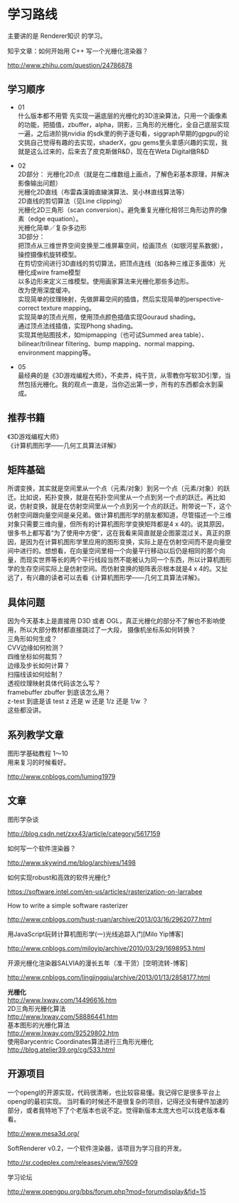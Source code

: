 # 学习路线

主要讲的是 Renderer知识 的学习。

知乎文章：如何开始用 C++ 写一个光栅化渲染器？
>
http://www.zhihu.com/question/24786878

## 学习顺序

 - 01    
什么版本都不用管 先实现一遍底层的光栅化的3D渲染算法，只用一个画像素的功能，把插值，zbuffer，alpha，阴影，三角形的光栅化，全自己底层实现一遍，之后进阶挑nvidia 的sdk里的例子逐句看，siggraph早期的gpgpu的论文挑自己觉得有趣的去实现，shaderX，gpu gems里头拿感兴趣的实现，我就是这么过来的，后来去了皮克斯做R&D，现在在Weta Digital做R&D

 - 02   
2D部分：
光栅化2D点（就是在二维数组上画点，了解色彩基本原理，并解决影像输出问题）  
光栅化2D直线（布雷森漢姆直線演算法、吴小林直线算法等）  
2D直线的剪切算法（见Line clipping）  
光栅化2D三角形（scan conversion）。避免重复光栅化相邻三角形边界的像素（edge equation）。  
光栅化简单／复杂多边形  
3D部分：  
把顶点从三维世界空间变换至二维屏幕空间，绘画顶点（如银河星系数据），操控摄像机旋转模型。  
在剪切空间进行3D直线的剪切算法，把顶点连线（如各种三维正多面体）光栅化成wire frame模型  
以多边形来定义三维模型。使用画家算法来光栅化那些多边形。  
改为使用深度缓冲。  
实现简单的纹理映射，先做屏幕空间的插值，然后实现简单的perspective-correct texture mapping。  
实现简单的顶点光照，使用顶点颜色插值实现Gouraud shading。  
通过顶点法线插值，实现Phong shading。   
实现其他贴图技术，如mipmapping（也可试Summed area table）、bilinear/trilinear filtering、bump mapping、normal mapping、environment mapping等。  


 - 05  
最经典的是《3D游戏编程大师》，不卖弄，纯干货，从零教你写软3D引擎，当然包括光栅化。我的观点一直是，当你迈出第一步，所有的东西都会水到渠成。

## 推荐书籍

《3D游戏编程大师》  
《计算机图形学——几何工具算法详解》

## 矩阵基础

所谓变换，其实就是空间里从一个点（元素/对象）到另一个点（元素/对象）的跃迁。比如说，拓扑变换，就是在拓扑空间里从一个点到另一个点的跃迁。再比如说，仿射变换，就是在仿射空间里从一个点到另一个点的跃迁。附带说一下，这个仿射空间跟向量空间是亲兄弟。做计算机图形学的朋友都知道，尽管描述一个三维对象只需要三维向量，但所有的计算机图形学变换矩阵都是4 x 4的。说其原因，很多书上都写着“为了使用中方便”，这在我看来简直就是企图蒙混过关。真正的原因，是因为在计算机图形学里应用的图形变换，实际上是在仿射空间而不是向量空间中进行的。想想看，在向量空间里相一个向量平行移动以后仍是相同的那个向量，而现实世界等长的两个平行线段当然不能被认为同一个东西，所以计算机图形学的生存空间实际上是仿射空间。而仿射变换的矩阵表示根本就是4 x 4的。又扯远了，有兴趣的读者可以去看《计算机图形学——几何工具算法详解》。


## 具体问题

因为今天基本上是直接用 D3D 或者 OGL，真正光栅化的部分不了解也不影响使用，所以大部分教材都直接跳过了一大段，
摄像机坐标系如何转换？  
三角形如何生成？  
CVV边缘如何检测？  
四维坐标如何裁剪？  
边缘及步长如何计算？   
扫描线该如何绘制？  
透视纹理映射具体代码该怎么写？  
framebuffer zbuffer 到底该怎么用？  
z-test 到底是该 test z 还是 w 还是 1/z 还是 1/w ？  
这些都没讲。

## 系列教学文章

图形学基础教程 1～10  
用来复习的时候看好。  
>  
http://www.cnblogs.com/luming1979





## 文章

图形学杂谈
>
http://blog.csdn.net/zxx43/article/category/5617159

如何写一个软件渲染器？  
>
http://www.skywind.me/blog/archives/1498

如何实现robust和高效的软件光栅化?
>
https://software.intel.com/en-us/articles/rasterization-on-larrabee


How to write a simple software rasterizer
>
http://www.cnblogs.com/hust-ruan/archive/2013/03/16/2962077.html


用JavaScript玩转计算机图形学(一)光线追踪入门[Milo Yip博客]
>
http://www.cnblogs.com/miloyip/archive/2010/03/29/1698953.html

开源光栅化渲染器SALVIA的漫长五年（准·干货）[空明流转-博客]
>
http://www.cnblogs.com/lingjingqiu/archive/2013/01/13/2858177.html

**光栅化**  
http://www.lxway.com/14496616.htm   
2D三角形光栅化算法   
http://www.lxway.com/58886441.htm  
基本图形的光栅化算法  
http://www.lxway.com/92529802.htm    
使用Barycentric Coordinates算法进行三角形光栅化  
http://blog.atelier39.org/cg/533.html  

## 开源项目

一个opengl的开源实现，代码很清晰，也比较容易懂。我记得它是很多平台上opengl的最初实现。
当时看的时候还不是很复杂的项目，记得还没有硬件加速的部分，或者我特地下了个老版本也说不定。觉得新版本太庞大也可以找老版本看看。
>
http://www.mesa3d.org/

SoftRenderer v0.2，一个软件渲染器，该项目为学习目的开发。
>
http://sr.codeplex.com/releases/view/97609

学习论坛
>
http://www.opengpu.org/bbs/forum.php?mod=forumdisplay&fid=15

